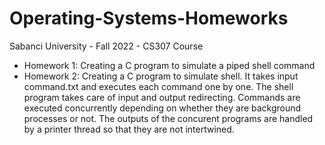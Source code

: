 # Operating-Systems-Homeworks
Sabanci University - Fall 2022 - CS307 Course

- Homework 1: Creating a C program to simulate a piped shell command
- Homework 2: Creating a C program to simulate shell. It takes input command.txt and executes each command one by one. The shell program takes care of input and output redirecting. Commands are executed concurrently depending on whether they are background processes or not. The outputs of the concurent programs are handled by a printer thread so that they are not intertwined.
